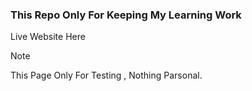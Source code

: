 <h3>This Repo Only For Keeping My Learning Work</h3>
<a src="https://darksky4you.github.io/Tailwind-Clonify/">Live Website Here</a>


> [!NOTE]
> This Page Only For Testing , Nothing Parsonal.
